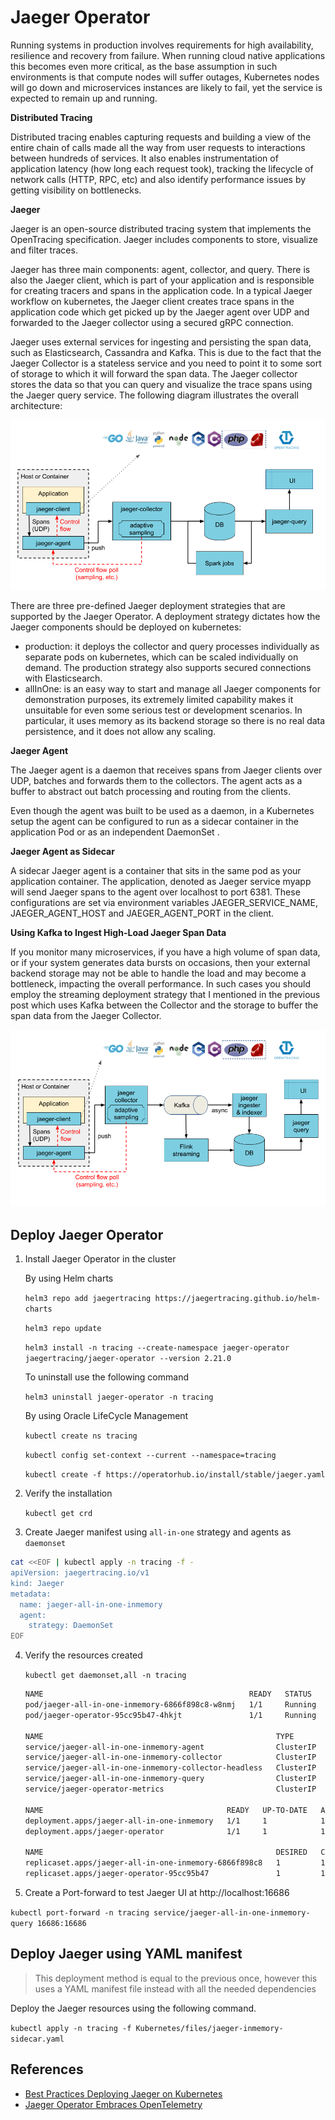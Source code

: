 # Jaeger Operator

Running systems in production involves requirements for high availability, resilience and recovery from failure. When running cloud native applications this becomes even more critical, as the base assumption in such environments is that compute nodes will suffer outages, Kubernetes nodes will go down and microservices instances are likely to fail, yet the service is expected to remain up and running.

**Distributed Tracing**

Distributed tracing enables capturing requests and building a view of the entire chain of calls made all the way from user requests to interactions between hundreds of services. It also enables instrumentation of application latency (how long each request took), tracking the lifecycle of network calls (HTTP, RPC, etc) and also identify performance issues by getting visibility on bottlenecks.

**Jaeger**

Jaeger is an open-source distributed tracing system that implements the OpenTracing specification. Jaeger includes components to store, visualize and filter traces.

Jaeger has three main components: agent, collector, and query. There is also the Jaeger client, which is part of your application and is responsible for creating tracers and spans in the application code. In a typical Jaeger workflow on kubernetes, the Jaeger client creates trace spans in the application code which get picked up by the Jaeger agent over UDP and forwarded to the Jaeger collector using a secured gRPC connection.

Jaeger uses external services for ingesting and persisting the span data, such as Elasticsearch, Cassandra and Kafka. This is due to the fact that the Jaeger Collector is a stateless service and you need to point it to some sort of storage to which it will forward the span data. The Jaeger collector stores the data so that you can query and visualize the trace spans using the Jaeger query service. The following diagram illustrates the overall architecture:

![Jaeger Architecture](images/jaeger-architecture.png)

There are three pre-defined Jaeger deployment strategies that are supported by the Jaeger Operator. A deployment strategy dictates how the Jaeger components should be deployed on kubernetes:

* production: it deploys the collector and query processes individually as separate pods on kubernetes, which can be scaled individually on demand. The production strategy also supports secured connections with Elasticsearch.
* allInOne: is an easy way to start and manage all Jaeger components for demonstration purposes, its extremely limited capability makes it unsuitable for even some serious test or development scenarios. In particular, it uses memory as its backend storage so there is no real data persistence, and it does not allow any scaling.

**Jaeger Agent**

The Jaeger agent is a daemon that receives spans from Jaeger clients over UDP, batches and forwards them to the collectors. The agent acts as a buffer to abstract out batch processing and routing from the clients.

Even though the agent was built to be used as a daemon, in a Kubernetes setup the agent can be configured to run as a sidecar container in the application Pod or as an independent DaemonSet .

**Jaeger Agent as Sidecar**

A sidecar Jaeger agent is a container that sits in the same pod as your application container. The application, denoted as Jaeger service myapp will send Jaeger spans to the agent over localhost to port 6381. These configurations are set via environment variables JAEGER_SERVICE_NAME, JAEGER_AGENT_HOST and JAEGER_AGENT_PORT in the client.

**Using Kafka to Ingest High-Load Jaeger Span Data**

If you monitor many microservices, if you have a high volume of span data, or if your system generates data bursts on occasions, then your external backend storage may not be able to handle the load and may become a bottleneck, impacting the overall performance. In such cases you should employ the streaming deployment strategy that I mentioned in the previous post which uses Kafka between the Collector and the storage to buffer the span data from the Jaeger Collector.

![Jaeger Architecture](images/jaeger-kafka-architecture.png)

## Deploy Jaeger Operator

1. Install Jaeger Operator in the cluster

    By using Helm charts

    `helm3 repo add jaegertracing https://jaegertracing.github.io/helm-charts`

    `helm3 repo update`

    `helm3 install -n tracing --create-namespace jaeger-operator jaegertracing/jaeger-operator --version 2.21.0`

    To uninstall use the following command

    `helm3 uninstall jaeger-operator -n tracing`

    By using Oracle LifeCycle Management

    `kubectl create ns tracing`

    `kubectl config set-context --current --namespace=tracing`

    `kubectl create -f https://operatorhub.io/install/stable/jaeger.yaml`

2. Verify the installation

    `kubectl get crd`

3. Create Jaeger manifest using `all-in-one`  strategy and agents as `daemonset`

```bash
cat <<EOF | kubectl apply -n tracing -f -
apiVersion: jaegertracing.io/v1
kind: Jaeger
metadata:
  name: jaeger-all-in-one-inmemory
  agent:
    strategy: DaemonSet
EOF
```

4. Verify the resources created

    `kubectl get daemonset,all -n tracing`

    ```bash
    NAME                                              READY   STATUS    RESTARTS   AGE
    pod/jaeger-all-in-one-inmemory-6866f898c8-w8nmj   1/1     Running   0          106s
    pod/jaeger-operator-95cc95b47-4hkjt               1/1     Running   0          4m55s

    NAME                                                    TYPE        CLUSTER-IP       EXTERNAL-IP   PORT(S)                                  AGE
    service/jaeger-all-in-one-inmemory-agent                ClusterIP   None             <none>        5775/UDP,5778/TCP,6831/UDP,6832/UDP      106s
    service/jaeger-all-in-one-inmemory-collector            ClusterIP   10.96.205.94     <none>        9411/TCP,14250/TCP,14267/TCP,14268/TCP   106s
    service/jaeger-all-in-one-inmemory-collector-headless   ClusterIP   None             <none>        9411/TCP,14250/TCP,14267/TCP,14268/TCP   106s
    service/jaeger-all-in-one-inmemory-query                ClusterIP   10.100.130.141   <none>        16686/TCP                                106s
    service/jaeger-operator-metrics                         ClusterIP   10.108.95.62     <none>        8383/TCP,8686/TCP                        4m55s

    NAME                                         READY   UP-TO-DATE   AVAILABLE   AGE
    deployment.apps/jaeger-all-in-one-inmemory   1/1     1            1           106s
    deployment.apps/jaeger-operator              1/1     1            1           4m55s

    NAME                                                    DESIRED   CURRENT   READY   AGE
    replicaset.apps/jaeger-all-in-one-inmemory-6866f898c8   1         1         1       106s
    replicaset.apps/jaeger-operator-95cc95b47               1         1         1       4m55s
    ```

5. Create a Port-forward to test Jaeger UI at http://localhost:16686

  `kubectl port-forward -n tracing service/jaeger-all-in-one-inmemory-query 16686:16686`

## Deploy Jaeger using YAML manifest

> This deployment method is equal to the previous once, however this uses a YAML manifest file instead with all the needed dependencies

Deploy the Jaeger resources using the following command.

`kubectl apply -n tracing -f Kubernetes/files/jaeger-inmemory-sidecar.yaml`

## References

* [Best Practices Deploying Jaeger on Kubernetes](https://thenewstack.io/best-practices-for-deploying-jaeger-on-kubernetes-in-production/)
* [Jaeger Operator Embraces OpenTelemetry](https://medium.com/jaegertracing/jaeger-embraces-opentelemetry-collector-90a545cbc24)